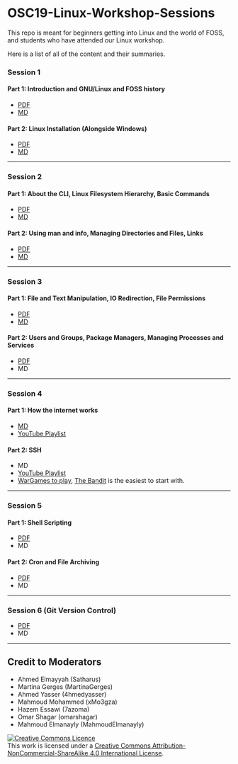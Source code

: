 # OSC19-Linux-Workshop-Sessions

This repo is meant for beginners getting into Linux and the world of FOSS, and students who have attended our Linux workshop.


Here is a list of all of the content and their summaries.

### Session 1
#### Part 1: Introduction and GNU/Linux and FOSS history
- [PDF](https://github.com/Open-Source-Community/OSC19-Workshop-Sessions/blob/master/PDFs/Session%201/Session%231Part1.pdf)
- [MD](https://github.com/Open-Source-Community/OSC19-Linux-Workshop-Sessions/blob/master/Session%231Part1.md)

#### Part 2: Linux Installation (Alongside Windows)
- [PDF](https://github.com/Open-Source-Community/OSC19-Workshop-Sessions/blob/master/PDFs/Session%201/Session%231Part2.pdf)
- [MD](https://github.com/Open-Source-Community/OSC19-Linux-Workshop-Sessions/blob/master/Session%231Part2.md)
_________________
### Session 2
#### Part 1: About the CLI, Linux Filesystem Hierarchy, Basic Commands
- [PDF](https://github.com/Open-Source-Community/OSC19-Workshop-Sessions/blob/master/PDFs/Session%202/Session%232Part1.pdf)
- [MD](https://github.com/Open-Source-Community/OSC19-Linux-Workshop-Sessions/blob/master/Session%232Part1.md)

#### Part 2: Using man and info, Managing Directories and Files, Links
- [PDF](https://github.com/Open-Source-Community/OSC19-Workshop-Sessions/blob/master/PDFs/Session%202/Session%232Part2.pdf)
- [MD](https://github.com/Open-Source-Community/OSC19-Linux-Workshop-Sessions/blob/master/Session%232Part2.md)
_________________
### Session 3
#### Part 1: File and Text Manipulation, IO Redirection, File Permissions
- [PDF](https://github.com/Open-Source-Community/OSC19-Workshop-Sessions/blob/master/PDFs/Session%203/Session%233Part1.pdf)
- [MD](https://github.com/Open-Source-Community/OSC19-Linux-Workshop-Sessions/blob/master/Session%233Part1.md)

#### Part 2: Users and Groups, Package Managers, Managing Processes and Services
- [PDF](https://github.com/Open-Source-Community/OSC19-Workshop-Sessions/blob/master/PDFs/Session%203/Session%233Part2.pdf)
- MD
_________________
### Session 4
#### Part 1: How the internet works
- [MD](https://github.com/Open-Source-Community/OSC19-Linux-Workshop-Sessions/blob/master/Session%234Part1.md)
- [YouTube Playlist](https://www.youtube.com/playlist?list=PLzdnOPI1iJNfMRZm5DDxco3UdsFegvuB7&)

#### Part 2: SSH
- MD
- [YouTube Playlist](https://www.youtube.com/playlist?list=PLtK75qxsQaMII75AbcuIruao1k2qdxwjg&)
- [WarGames to play](http://overthewire.org/wargames), [The Bandit](http://overthewire.org/wargames/bandit/) is the easiest to start with.
_________________
### Session 5
#### Part 1: Shell Scripting
- [PDF](https://github.com/Open-Source-Community/OSC19-Workshop-Sessions/blob/master/PDFs/Session%205/Session%235Part1.pdf)
- MD

#### Part 2: Cron and File Archiving
- [PDF](https://github.com/Open-Source-Community/OSC19-Workshop-Sessions/blob/master/PDFs/Session%205/Session%235Part2.pdf)
- MD
_________________
### Session 6 (Git Version Control)
- [PDF](https://github.com/Open-Source-Community/OSC19-Workshop-Sessions/blob/master/PDFs/Session%206/Session%236.pdf)
- MD
_________________
## Credit to Moderators 
* Ahmed Elmayyah (Satharus)
* Martina Gerges (MartinaGerges)
* Ahmed Yasser (4hmedyasser)
* Mahmoud Mohammed (xMo3gza)
* Hazem Essawi (7azoma)
* Omar Shagar (omarshagar)
* Mahmoud Elmanayly (MahmoudElmanayly)


<a rel="license" href="http://creativecommons.org/licenses/by-nc-sa/4.0/"><img alt="Creative Commons Licence" style="border-width:0" src="https://i.creativecommons.org/l/by-nc-sa/4.0/88x31.png" /></a><br />This work is licensed under a <a rel="license" href="http://creativecommons.org/licenses/by-nc-sa/4.0/">Creative Commons Attribution-NonCommercial-ShareAlike 4.0 International License</a>.
